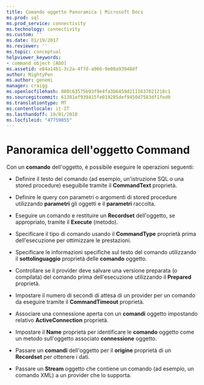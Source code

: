 ```yaml
---
title: Comando oggetto Panoramica | Microsoft Docs
ms.prod: sql
ms.prod_service: connectivity
ms.technology: connectivity
ms.custom: ''
ms.date: 01/19/2017
ms.reviewer: ''
ms.topic: conceptual
helpviewer_keywords:
- command object [ADO]
ms.assetid: e84a14b1-3c2a-4f7d-a966-9e08a93948df
author: MightyPen
ms.author: genemi
manager: craigg
ms.openlocfilehash: 808c63575b93f9e4fa3b6459d2111637021218c1
ms.sourcegitcommit: 61381ef939415fe019285def9450d7583df1fed0
ms.translationtype: MT
ms.contentlocale: it-IT
ms.lasthandoff: 10/01/2018
ms.locfileid: "47759855"
---
```

# <a name="command-object-overview"></a>Panoramica dell'oggetto Command
Con un **comando** dell'oggetto, è possibile eseguire le operazioni seguenti:  
  
-   Definire il testo del comando (ad esempio, un'istruzione SQL o una stored procedure) eseguibile tramite il **CommandText** proprietà.  
  
-   Definire le query con parametri o argomenti di stored procedure utilizzando **parametri** gli oggetti e il **parametri** raccolta.  
  
-   Eseguire un comando e restituire un **Recordset** dell'oggetto, se appropriato, tramite il **Execute** (metodo).  
  
-   Specificare il tipo di comando usando il **CommandType** proprietà prima dell'esecuzione per ottimizzare le prestazioni.  
  
-   Specificare le informazioni specifiche sul testo del comando utilizzando il **sottolinguaggio** proprietà delle **comando** oggetto.  
  
-   Controllare se il provider deve salvare una versione preparata (o compilata) del comando prima dell'esecuzione utilizzando il **Prepared** proprietà.  
  
-   Impostare il numero di secondi di attesa di un provider per un comando da eseguire tramite il **CommandTimeout** proprietà.  
  
-   Associare una connessione aperta con un **comandi** oggetto impostando relativo **ActiveConnection** proprietà.  
  
-   Impostare il **Name** proprietà per identificare le **comando** oggetto come un metodo sull'oggetto associato **connessione** oggetto.  
  
-   Passare un **comandi** dell'oggetto per il **origine** proprietà di un **Recordset** per ottenere i dati.  
  
-   Passare un **Stream** oggetto che contiene un comando (ad esempio, un comando XML) a un provider che lo supporta.
